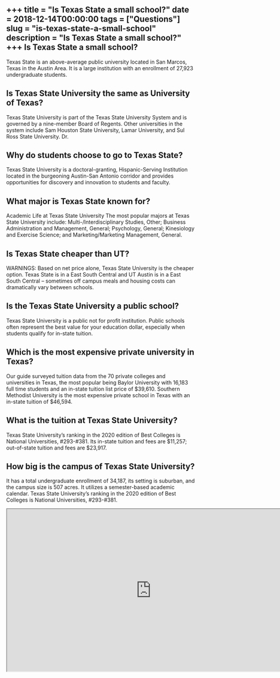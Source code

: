 +++
title = "Is Texas State a small school?"
date = 2018-12-14T00:00:00
tags = ["Questions"]
slug = "is-texas-state-a-small-school"
description = "Is Texas State a small school?"
+++
Is Texas State a small school?
------------------------------

Texas State is an above-average public university located in San Marcos, Texas in the Austin Area. It is a large institution with an enrollment of 27,923 undergraduate students.

Is Texas State University the same as University of Texas?
----------------------------------------------------------

Texas State University is part of the Texas State University System and is governed by a nine-member Board of Regents. Other universities in the system include Sam Houston State University, Lamar University, and Sul Ross State University. Dr.

Why do students choose to go to Texas State?
--------------------------------------------

Texas State University is a doctoral-granting, Hispanic-Serving Institution located in the burgeoning Austin-San Antonio corridor and provides opportunities for discovery and innovation to students and faculty.

What major is Texas State known for?
------------------------------------

Academic Life at Texas State University The most popular majors at Texas State University include: Multi-/Interdisciplinary Studies, Other; Business Administration and Management, General; Psychology, General; Kinesiology and Exercise Science; and Marketing/Marketing Management, General.

Is Texas State cheaper than UT?
-------------------------------

WARNINGS: Based on net price alone, Texas State University is the cheaper option. Texas State is in a East South Central and UT Austin is in a East South Central – sometimes off campus meals and housing costs can dramatically vary between schools.

Is the Texas State University a public school?
----------------------------------------------

Texas State University is a public not for profit institution. Public schools often represent the best value for your education dollar, especially when students qualify for in-state tuition.

Which is the most expensive private university in Texas?
--------------------------------------------------------

Our guide surveyed tuition data from the 70 private colleges and universities in Texas, the most popular being Baylor University with 16,183 full time students and an in-state tuition list price of $39,610. Southern Methodist University is the most expensive private school in Texas with an in-state tuition of $46,594.

What is the tuition at Texas State University?
----------------------------------------------

Texas State University’s ranking in the 2020 edition of Best Colleges is National Universities, #293-#381. Its in-state tuition and fees are $11,257; out-of-state tuition and fees are $23,917.

How big is the campus of Texas State University?
------------------------------------------------

It has a total undergraduate enrollment of 34,187, its setting is suburban, and the campus size is 507 acres. It utilizes a semester-based academic calendar. Texas State University’s ranking in the 2020 edition of Best Colleges is National Universities, #293-#381.

<iframe allow="accelerometer; autoplay; clipboard-write; encrypted-media; gyroscope; picture-in-picture" allowfullscreen="" class="__youtube_prefs__  epyt-is-override  no-lazyload" data-no-lazy="1" data-origheight="433" data-origwidth="770" data-skipgform_ajax_framebjll="" height="433" id="_ytid_63137" loading="lazy" src="https://www.youtube.com/embed/lsqvSCkdhDs?enablejsapi=1&autoplay=0&cc_load_policy=0&cc_lang_pref=&iv_load_policy=1&loop=0&modestbranding=0&rel=1&fs=1&playsinline=0&autohide=2&theme=dark&color=red&controls=1&" title="YouTube player" width="770"></iframe>